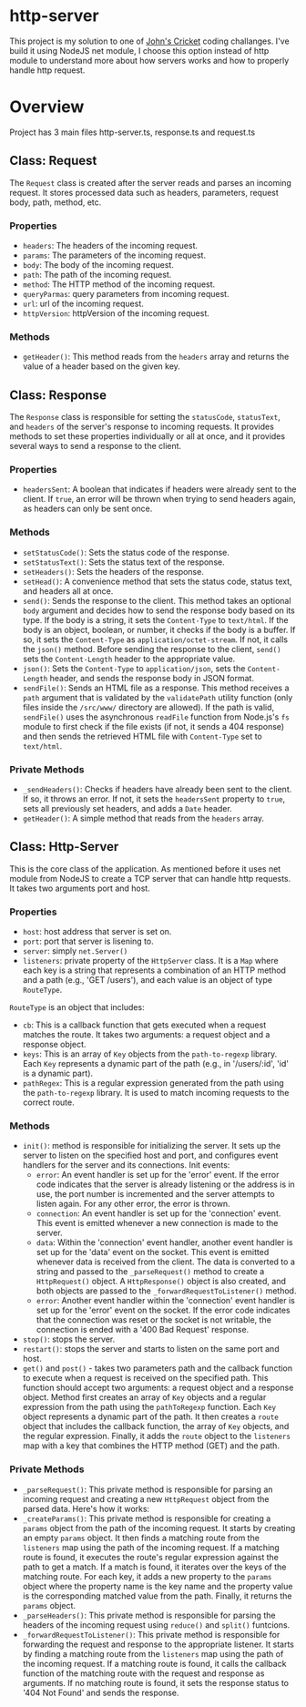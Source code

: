 # http-server

This project is my solution to one of [John's Cricket](https://www.linkedin.com/in/johncrickett/?originalSubdomain=uk) coding challanges. 
I've build it using NodeJS net module, I choose this option instead of http module to understand more about how servers works and how to properly handle http request. 

# Overview 
Project has 3 main files http-server.ts, response.ts and request.ts

## Class: Request

The `Request` class is created after the server reads and parses an incoming request. It stores processed data such as headers, parameters, request body, path, method, etc.

### Properties

- `headers`: The headers of the incoming request.
- `params`: The parameters of the incoming request.
- `body`: The body of the incoming request.
- `path`: The path of the incoming request.
- `method`: The HTTP method of the incoming request.
- `queryParmas`: query parameters from incoming request.
- `url`: url of the incoming request.
- `httpVersion`: httpVersion of the incoming request.

### Methods

- `getHeader()`: This method reads from the `headers` array and returns the value of a header based on the given key.

## Class: Response

The `Response` class is responsible for setting the `statusCode`, `statusText`, and `headers` of the server's response to incoming requests. It provides methods to set these properties individually or all at once, and it provides several ways to send a response to the client.

### Properties

- `headersSent`: A boolean that indicates if headers were already sent to the client. If `true`, an error will be thrown when trying to send headers again, as headers can only be sent once.

### Methods

- `setStatusCode()`: Sets the status code of the response.
- `setStatusText()`: Sets the status text of the response.
- `setHeaders()`: Sets the headers of the response.
- `setHead()`: A convenience method that sets the status code, status text, and headers all at once.
- `send()`: Sends the response to the client. This method takes an optional `body` argument and decides how to send the response body based on its type. If the body is a string, it sets the `Content-Type` to `text/html`. If the body is an object, boolean, or number, it checks if the body is a buffer. If so, it sets the `Content-Type` as `application/octet-stream`. If not, it calls the `json()` method. Before sending the response to the client, `send()` sets the `Content-Length` header to the appropriate value.
- `json()`: Sets the `Content-Type` to `application/json`, sets the `Content-Length` header, and sends the response body in JSON format.
- `sendFile()`: Sends an HTML file as a response. This method receives a `path` argument that is validated by the `validatePath` utility function (only files inside the `/src/www/` directory are allowed). If the path is valid, `sendFile()` uses the asynchronous `readFile` function from Node.js's `fs` module to first check if the file exists (if not, it sends a 404 response) and then sends the retrieved HTML file with `Content-Type` set to `text/html`.

### Private Methods

- `_sendHeaders()`: Checks if headers have already been sent to the client. If so, it throws an error. If not, it sets the `headersSent` property to `true`, sets all previously set headers, and adds a `Date` header.
- `getHeader()`: A simple method that reads from the `headers` array.

## Class: Http-Server

This is the core class of the application. As mentioned before it uses net module from NodeJS to create a TCP server that can handle http requests. It takes two 
arguments port and host.

### Properties

- `host`: host address that server is set on.
- `port`: port that server is lisening to.
- `server`: simply `net.Server()`
- `listeners`: private property of the `HttpServer` class. It is a `Map` where each key is a string that represents a combination of an HTTP method and a path (e.g., 'GET /users'), and each value is an object of type `RouteType`.

`RouteType` is an object that includes:

- `cb`: This is a callback function that gets executed when a request matches the route. It takes two arguments: a request object and a response object.
- `keys`: This is an array of `Key` objects from the `path-to-regexp` library. Each `Key` represents a dynamic part of the path (e.g., in '/users/:id', 'id' is a dynamic part).
- `pathRegex`: This is a regular expression generated from the path using the `path-to-regexp` library. It is used to match incoming requests to the correct route.

### Methods

- `init()`: method is responsible for initializing the server. It sets up the server to listen on the specified host and port, and configures event handlers for the server and its connections. Init events:
    * `error`: An event handler is set up for the 'error' event. If the error code indicates that the server is already listening or the address is in use, the port number is     incremented and the server attempts to listen again. For any other error, the error is thrown.
    * `connection`: An event handler is set up for the 'connection' event. This event is emitted whenever a new connection is made to the server.
    * `data`: Within the 'connection' event handler, another event handler is set up for the 'data' event on the socket. This event is emitted whenever data is received from the client. The data is converted to a string and passed to the `_parseRequest()` method to create a `HttpRequest()` object. A `HttpResponse()` object is also created, and both objects are passed to the `_forwardRequestToListener()` method.
    * `error`: Another event handler within the 'connection' event handler is set up for the 'error' event on the socket. If the error code indicates that the connection was reset or the socket is not writable, the connection is ended with a '400 Bad Request' response.
- `stop()`: stops the server.
- `restart()`: stops the server and starts to listen on the same port and host.
- `get()` and `post()` - takes two parameters path and the callback function to execute when a request is received on the specified path. This function should accept two arguments: a request object and a response object. Method first creates an array of `Key` objects and a regular expression from the path using the `pathToRegexp` function. Each `Key` object represents a dynamic part of the path. It then creates a `route` object that includes the callback function, the array of `Key` objects, and the regular expression. Finally, it adds the `route` object to the `listeners` map with a key that combines the HTTP method (GET) and the path.

### Private Methods

- `_parseRequest()`: This private method is responsible for parsing an incoming request and creating a new `HttpRequest` object from the parsed data. Here's how it works:
- `_createParams()`: This private method is responsible for creating a `params` object from the path of the incoming request. It starts by creating an empty `params` object. It then finds a matching route from the `listeners` map using the path of the incoming request. If a matching route is found, it executes the route's regular expression against the path to get a match. If a match is found, it iterates over the keys of the matching route. For each key, it adds a new property to the `params` object where the property name is the key name and the property value is the corresponding matched value from the path. Finally, it returns the `params` object.
- `_parseHeaders()`: This private method is responsible for parsing the headers of the incoming request using `reduce()` and `split()` funtcions.
- `_forwardRequestToListener()`: This private method is responsible for forwarding the request and response to the appropriate listener. It starts by finding a matching route from the `listeners` map using the path of the incoming request. If a matching route is found, it calls the callback function of the matching route with the request and response as arguments. If no matching route is found, it sets the response status to '404 Not Found' and sends the response.





